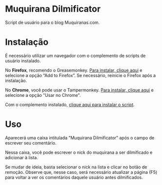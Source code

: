# Muquirana Dilmificator
Script de usuário para o blog Muquiranas.com.

# Instalação

É necessário utilizar um navegador com o complemento de scripts de usuário instalado.

No <strong>Firefox</strong>, recomendo o Greasemonkey. <a href="https://addons.mozilla.org/pt-br/firefox/addon/greasemonkey/" target="_blank">Para instalar, clique aqui</a> e selecione a opção “Add to Firefox”. Se necessário, reinicie o Firefox após a instalação.

No <strong>Chrome</strong>, você pode usar o Tampermonkey. <a href="https://chrome.google.com/webstore/detail/tampermonkey/dhdgffkkebhmkfjojejmpbldmpobfkfo?hl=pt-BR" target="_blank">Para instalar, clique aqui</a> e selecione a opção "Usar no Chrome".

Com o complemento instalado, <a href="https://github.com/Dirk-BR/dilmificator/raw/master/dilmificator.js" target="_blank">clique aqui para instalar o script</a>.

# Uso

Aparecerá uma caixa intitulada "Muquirana Dilmificator" após o campo de escrever seu comentário.

Nessa caixa, você pode escrever o nick do muquirana a ser dilmificado e adicionar à lista.

Se mudar de ideia, basta selecionar o nick na lista e clicar no botão de remoção. Observe que, nesse caso, será necessário atualizar a página (F5) para voltar a ver os comentários daquele usuário antes dilmificados.
